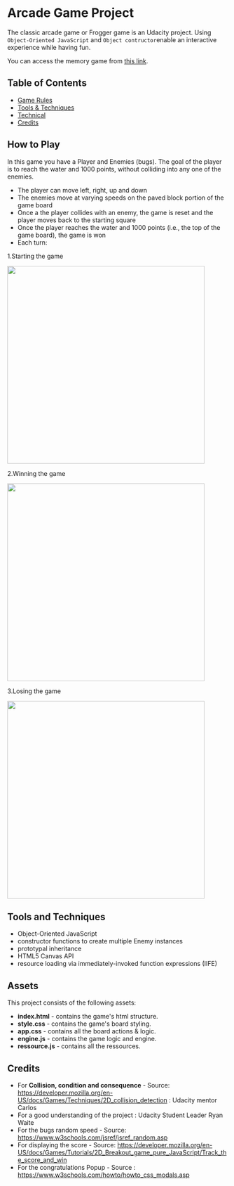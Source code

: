 # Arcade Game Project

The classic arcade game or Frogger game is an Udacity project. Using  `Object-Oriented JavaScript`  and `Object contructor`enable an interactive experience while having fun.

You can access the memory game from [this link](https://damiensco.github.io/arcade-game/index.html).

## Table of Contents

* [Game Rules](#How-to-Play)
* [Tools & Techniques](#Tools-and-Techniques)
* [Technical](#Assets)
* [Credits](#credits)

## How to Play

In this game you have a Player and Enemies (bugs). The goal of the player is to reach the water and 1000 points, without colliding into any one of the enemies.

* The player can move left, right, up and down
* The enemies move at varying speeds on the paved block portion of the game board
* Once a the player collides with an enemy, the game is reset and the player moves back to the starting square
* Once the player reaches the water and 1000 points (i.e., the top of the game board), the game is won
* Each turn:

1.Starting the game

<img src="./img/startingGame.png" width="450">

2.Winning the game

<img src="./img/winningGame.png" width="450">

3.Losing the game

<img src="./img/losingGame.png" width="450">



## Tools and Techniques

* Object-Oriented JavaScript
* constructor functions to create multiple Enemy instances
* prototypal inheritance
* HTML5 Canvas API
* resource loading via immediately-invoked function expressions (IIFE)

## Assets

This project consists of the following assets:

* **index.html**  - contains the game's html structure.
* **style.css** - contains the game's board styling.
* **app.css** - contains all the board actions & logic.
* **engine.js** - contains the game logic and engine.
* **ressource.js** - contains all the ressources.

## Credits

* For **Collision, condition and consequence** - Source: https://developer.mozilla.org/en-US/docs/Games/Techniques/2D_collision_detection : Udacity mentor Carlos
* For a good understanding of the project : Udacity Student Leader Ryan Waite
* For the bugs random speed -  Source: https://www.w3schools.com/jsref/jsref_random.asp
* For displaying the score - Source: https://developer.mozilla.org/en-US/docs/Games/Tutorials/2D_Breakout_game_pure_JavaScript/Track_the_score_and_win
* For the congratulations Popup - Source : https://www.w3schools.com/howto/howto_css_modals.asp
